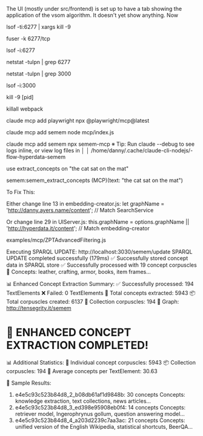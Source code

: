  The UI (mostly under src/frontend) is set up to have a tab showing the application of the vsom algorithm. It doesn't yet show anything. Now 
   


 lsof -ti:6277 | xargs kill -9 

  fuser -k 6277/tcp 

 lsof -i:6277

   netstat -tulpn | grep 6277

  netstat -tulpn | grep 3000

 lsof -i:3000

kill -9 [pid]

killall webpack

claude mcp add playwright npx @playwright/mcp@latest

claude mcp add semem node mcp/index.js

claude mcp add semem npx semem-mcp
※ Tip: Run claude --debug to see logs inline, or view log files in                                                                                                            │
│   /home/danny/.cache/claude-cli-nodejs/-flow-hyperdata-semem   

use extract_concepts on "the cat sat on the mat"

semem:semem_extract_concepts (MCP)(text: "the cat sat on the mat")

  To Fix This:

  Either change line 13 in embedding-creator.js:
  let graphName = 'http://danny.ayers.name/content'; // Match SearchService

  Or change line 29 in UIServer.js:
  this.graphName = options.graphName || 'http://hyperdata.it/content'; // Match embedding-creator


examples/mcp/ZPTAdvancedFiltering.js

Executing SPARQL UPDATE: http://localhost:3030/semem/update
SPARQL UPDATE completed successfully (179ms)
✅ Successfully stored concept data in SPARQL store
   ✅ Successfully processed with 19 concept corpuscles
   📝 Concepts: leather, crafting, armor, books, item frames...

📊 Enhanced Concept Extraction Summary:
   ✅ Successfully processed: 194 TextElements
   ❌ Failed: 0 TextElements
   🧠 Total concepts extracted: 5943
   📦 Total corpuscles created: 6137
   🔗 Collection corpuscles: 194
   🎯 Graph: http://tensegrity.it/semem

🎉 ENHANCED CONCEPT EXTRACTION COMPLETED!
======================================================================
📊 Additional Statistics:
   🔗 Individual concept corpuscles: 5943
   📦 Collection corpuscles: 194
   🧠 Average concepts per TextElement: 30.63

📝 Sample Results:
   1. e4e5c93c523b84d8_2_b08db61af1d9848b: 30 concepts
      Concepts: knowledge extraction, text collections, news articles...
   2. e4e5c93c523b84d8_3_ed398e95908eb0f4: 14 concepts
      Concepts: retriever model, Ingerophrynus gollum, question answering model...
   3. e4e5c93c523b84d8_4_a203d2239c7aa3ac: 21 concepts
      Concepts: unified version of the English Wikipedia, statistical shortcuts, BeerQA...
